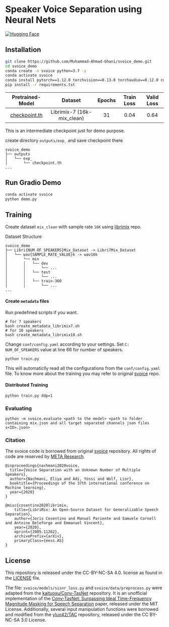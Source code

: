 # Speaker Voice Separation using Neural Nets
[![Hugging Face](https://img.shields.io/badge/Demo-%F0%9F%A4%97%20Hugging%20Face-blue)](https://huggingface.co/spaces/ahmedghani/svoice_demo)

## Installation

```bash
git clone https://github.com/Muhammad-Ahmad-Ghani/svoice_demo.git
cd svoice_demo
conda create -n svoice python=3.7 -y
conda activate svoice
conda install pytorch==1.12.0 torchvision==0.13.0 torchaudio==0.12.0 cudatoolkit=11.3 -c pytorch -y
pip install -r requirements.txt
```

| Pretrained-Model | Dataset | Epochs | Train Loss | Valid Loss |
|:------------:|:------------:|:------------:|:------------:|:------------:
| [checkpoint.th](https://drive.google.com/drive/folders/1WzhvH1oIB9LqoTyItA6jViTRai5aURzJ?usp=sharing) | Librimix-7 (16k-mix_clean) | 31 | 0.04 | 0.64 |

This is an intermediate checkpoint just for demo purpose.

create directory ```outputs/exp_``` and save checkpoint there
```
svoice_demo
├── outputs
│   └── exp_
│       └── checkpoint.th
...
```

## Run Gradio Demo
```bash
conda activate svoice
python demo.py
```
 
## Training
Create dataset ```mix_clean``` with sample rate ```16K``` using [librimix](https://github.com/shakeddovrat/librimix) repo.

Dataset Structure
```
svoice_demo
├── Libri{NUM_OF_SPEAKERS}Mix_Dataset -> Libri7Mix_Dataset
│   └── wav{SAMPLE_RATE_VALUE}k -> wav16k
│       └── min
│       │   └── dev
│       │       └── ...
│       │   └── test
│       │       └── ...
│       │   └── train-360
│       │       └── ...
...
```

#### Create ```metadata``` files
Run predefined scripts if you want.
```
# for 7 speakers
bash create_metadata_librimix7.sh
# for 10 speakers
bash create_metadata_librimix10.sh
```

Change ```conf/config.yaml``` according to your settings. Set ```C: NUM_OF_SPEAKERS``` value at line 66 for number of speakers.

```
python train.py
```
This will automaticlly read all the configurations from the `conf/config.yaml` file.
To know more about the training you may refer to original [svoice](https://github.com/facebookresearch/svoice) repo.

#### Distributed Training

```
python train.py ddp=1
```

### Evaluating

```
python -m svoice.evaluate <path to the model> <path to folder containing mix.json and all target separated channels json files s<ID>.json>
```

### Citation

The svoice code is borrowed from original [svoice](https://github.com/facebookresearch/svoice) repository. All rights of code are reserved by [META Research](https://github.com/facebookresearch).

```
@inproceedings{nachmani2020voice,
  title={Voice Separation with an Unknown Number of Multiple Speakers},
  author={Nachmani, Eliya and Adi, Yossi and Wolf, Lior},
  booktitle={Proceedings of the 37th international conference on Machine learning},
  year={2020}
}
```
```
@misc{cosentino2020librimix,
    title={LibriMix: An Open-Source Dataset for Generalizable Speech Separation},
    author={Joris Cosentino and Manuel Pariente and Samuele Cornell and Antoine Deleforge and Emmanuel Vincent},
    year={2020},
    eprint={2005.11262},
    archivePrefix={arXiv},
    primaryClass={eess.AS}
}
```
## License
This repository is released under the CC-BY-NC-SA 4.0. license as found in the [LICENSE](LICENSE) file.

The file: `svoice/models/sisnr_loss.py` and `svoice/data/preprocess.py` were adapted from the [kaituoxu/Conv-TasNet][convtas] repository. It is an unofficial implementation of the [Conv-TasNet: Surpassing Ideal Time-Frequency Magnitude Masking for Speech Separation][convtas-paper] paper, released under the MIT License.
Additionally, several input manipulation functions were borrowed and modified from the [yluo42/TAC][tac] repository, released under the CC BY-NC-SA 3.0 License.

[icml]: https://arxiv.org/abs/2003.01531.pdf
[icassp]: https://arxiv.org/pdf/2011.02329.pdf
[web]: https://enk100.github.io/speaker_separation/
[pytorch]: https://pytorch.org/
[hydra]: https://github.com/facebookresearch/hydra
[hydra-web]: https://hydra.cc/
[convtas]: https://github.com/kaituoxu/Conv-TasNet 
[convtas-paper]: https://arxiv.org/pdf/1809.07454.pdf
[tac]: https://github.com/yluo42/TAC
[nprirgen]: https://github.com/ty274/rir-generator
[rir]:https://asa.scitation.org/doi/10.1121/1.382599
